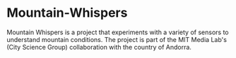 # Mountain-Whispers
Mountain Whispers is a project that experiments with a variety of sensors to understand mountain conditions. The project is part of the MIT Media Lab's (City Science Group) collaboration with the country of Andorra.  
